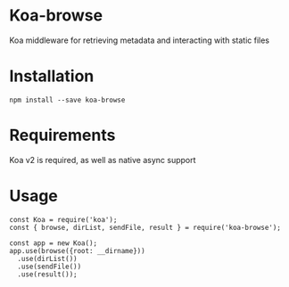 # Koa-browse

Koa middleware for retrieving metadata and interacting with static files

# Installation

```
npm install --save koa-browse
```

# Requirements

Koa v2 is required, as well as native async support

# Usage

```
const Koa = require('koa');
const { browse, dirList, sendFile, result } = require('koa-browse');

const app = new Koa();
app.use(browse({root: __dirname}))
  .use(dirList())
  .use(sendFile())
  .use(result());

```